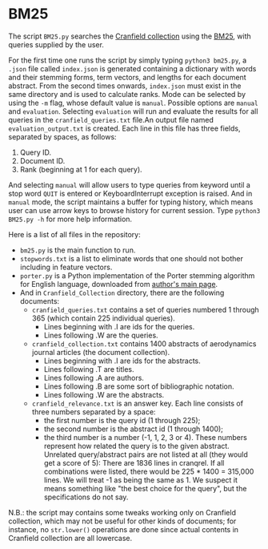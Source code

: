 # BM25
The script `BM25.py` searches the [Cranfield collection](http://ir.dcs.gla.ac.uk/resources/test_collections/cran/) using the [BM25](https://en.wikipedia.org/wiki/Okapi_BM25), with queries supplied by the user. 

For the first time one runs the script by simply typing `python3 bm25.py`, a `.json` file called `index.json` is generated containing a dictionary with words and their stemming forms, term vectors, and lengths for each document abstract. From the second times onwards, `index.json` must exist in the same directory and is used to calculate ranks. Mode can be selected by using the `-m` flag, whose default value is `manual`. Possible options are `manual` and `evaluation`. Selecting `evaluation` will run and evaluate the results for all queries in the `cranfield_queries.txt` file.An output file named ``evaluation_output.txt`` is created. Each line in this file has three fields, separated by spaces, as follows:

1. Query ID.
2. Document ID.
3. Rank (beginning at 1 for each query).

And selecting `manual` will allow users to type queries from keyword until a stop word `QUIT` is entered or KeyboardInterrupt exception is raised. And in `manual` mode, the script maintains a buffer for typing history, which means user can use arrow keys to browse history for current session. Type `python3 BM25.py -h` for more help information.

Here is a list of all files in the repository:

* `bm25.py` is the main function to run.
* `stopwords.txt` is a list to eliminate words that one should not bother including in feature vectors.
* `porter.py` is a Python implementation of the Porter stemming algorithm for English language, downloaded from [author's main page](https://tartarus.org/martin/PorterStemmer/).
* And in `Cranfield_Collection` directory, there are the following documents:
  * `cranfield_queries.txt` contains a set of queries numbered 1 through 365 (which contain 225 individual queries).
    * Lines beginning with .I are ids for the queries.
    * Lines following .W are the queries.
  * `cranfield_collection.txt` contains 1400 abstracts of aerodynamics journal articles (the document collection).
    * Lines beginning with .I are ids for the abstracts.
    * Lines following .T are titles.
    * Lines following .A are authors.
    * Lines following .B are some sort of bibliographic notation.
    * Lines following .W are the abstracts.
  * `cranfield_relevance.txt` is an answer key. Each line consists of three numbers separated by a space:
    * the first number is the query id (1 through 225);
    * the second number is the abstract id (1 through 1400);
    * the third number is a number (-1, 1, 2, 3 or 4).
    These numbers represent how related the query is to the given abstract. Unrelated query/abstract pairs are not listed at all (they would get a score of 5): There are 1836 lines in cranqrel. If all combinations were listed, there would be 225 * 1400 = 315,000 lines.
    We will treat -1 as being the same as 1. We suspect it means something like "the best choice for the query", but the specifications do not say.

N.B.: the script may contains some tweaks working only on Cranfield collection, which may not be useful for other kinds of documents; for instance, no `str.lower()` operations are done since actual contents in Cranfield collection are all lowercase.
